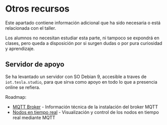 # Otros recursos

Este apartado contiene información adicional que ha sido necesaria o está relacionada con el taller.

Los alumnos no necesitan estudiar esta parte, ni tampoco se expondrá en clases, pero queda a disposición por si surgen dudas o por pura curiosidad y aprendizaje.

## Servidor de apoyo

Se ha levantado un servidor con SO Debian 9, accesible a traves de `iot.tesla.studio`, para que sirva como apoyo en todo lo que a presencia online se refiera.

Roadmap:

- [MQTT Broker](mqtt-broker.md) - Información técnica de la instalación del broker MQTT
- [Nodos en tiempo real](data-frontend.md) - Visualización y control de los nodos en tiempo real mediante MQTT
